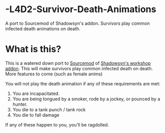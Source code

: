 # -L4D2-Survivor-Death-Animations
A port to Sourcemod of Shadowsyn's addon. Survivors play common infected death animations on death.

# What is this?
This is a watered down port to [Sourcemod](https://www.sourcemod.net/) of [Shadowsyn's workshop addon](https://steamcommunity.com/sharedfiles/filedetails/?id=1946304784). This will make survivors play common infected death on death. More features to come (such as female anims)

You will not play the death animation if any of these requirements are met:
1. You are incapacitated.
2. You are being tongued by a smoker, rode by a jockey, or pounced by a hunter.
3. You die to a tank punch / tank rock
4. You die to fall damage

 If any of these happen to you, you'll be ragdolled.
